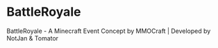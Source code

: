 # BattleRoyale
BattleRoyale - A Minecraft Event Concept by MMOCraft | Developed by NotJan &amp; Tomator
